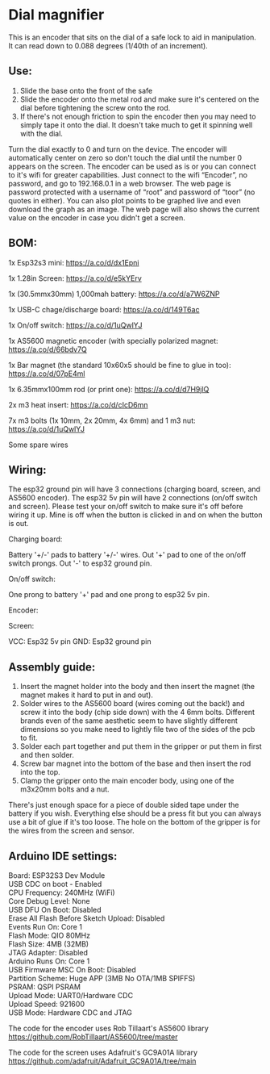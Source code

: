 # Dial magnifier


This is an encoder that sits on the dial of a safe lock to aid in manipulation. It can read down to 0.088 degrees (1/40th of an increment). 



## Use:



1. Slide the base onto the front of the safe
2. Slide the encoder onto the metal rod and make sure it's centered on the dial before tightening the screw onto the rod.
3. If there's not enough friction to spin the encoder then you may need to simply tape it onto the dial. It doesn't take much to get it spinning well with the dial.



Turn the dial exactly to 0 and turn on the device. The encoder will automatically center on zero so don't touch the dial until the number 0 appears on the screen. The encoder can be used as is or you can connect to it's wifi for greater capabilities. Just connect to the wifi “Encoder”, no password, and go to 192.168.0.1 in a web browser. The web page is password protected with a username of “root” and password of “toor” (no quotes in either). You can also plot points to be graphed live and even download the graph as an image. The web page will also shows the current value on the encoder in case you didn't get a screen.



## BOM: 



1x Esp32s3 mini: https://a.co/d/dx1Epni  



1x 1.28in Screen: https://a.co/d/e5kYErv  



1x (30.5mmx30mm) 1,000mah battery: https://a.co/d/a7W6ZNP  



1x USB-C chage/discharge board: https://a.co/d/149T6ac  



1x On/off switch: https://a.co/d/1uQwlYJ  



1x AS5600 magnetic encoder (with specially polarized magnet: https://a.co/d/66bdv7Q  



1x Bar magnet (the standard 10x60x5 should be fine to glue in too): https://a.co/d/07pE4ml  



1x 6.35mmx100mm rod (or print one): https://a.co/d/d7H9jlQ  



2x m3 heat insert: https://a.co/d/cIcD6mn  



7x m3 bolts (1x 10mm, 2x 20mm, 4x 6mm) and 1 m3 nut: https://a.co/d/1uQwlYJ  



Some spare wires



## Wiring: 


The esp32 ground pin will have 3 connections (charging board, screen, and AS5600 encoder). The esp32 5v pin will have 2 connections (on/off switch and screen). Please test your on/off switch to make sure it's off before wiring it up. Mine is off when the button is clicked in and on when the button is out.


Charging board: 

Battery '+/-' pads to battery '+/-' wires.
Out '+' pad to one of the on/off switch prongs.
Out '-' to esp32 ground pin.


On/off switch: 

One prong to battery '+' pad and one prong to esp32 5v pin.


Encoder: 




Screen: 

VCC: Esp32 5v pin
GND: Esp32 ground pin



## Assembly guide:



1. Insert the magnet holder into the body and then insert the magnet (the magnet makes it hard to put in and out).
2. Solder wires to the AS5600 board (wires coming out the back!) and screw it into the body (chip side down) with the 4 6mm bolts. Different brands even of the same aesthetic seem to have slightly different dimensions so you make need to lightly file two of the sides of the pcb to fit.
3. Solder each part together and put them in the gripper or put them in first and then solder.
4. Screw bar magnet into the bottom of the base and then insert the rod into the top.
5. Clamp the gripper onto the main encoder body, using one of the m3x20mm bolts and a nut.

There's just enough space for a piece of double sided tape under the battery if you wish. Everything else should be a press fit but you can always use a bit of glue if it's too loose. The hole on the bottom of the gripper is for the wires from the screen and sensor.


## Arduino IDE settings:

Board: ESP32S3 Dev Module  
USB CDC on boot - Enabled  
CPU Frequency: 240MHz (WiFi)  
Core Debug Level: None  
USB DFU On Boot: Disabled  
Erase All Flash Before Sketch Upload: Disabled  
Events Run On: Core 1  
Flash Mode: QIO 80MHz  
Flash Size: 4MB (32MB)  
JTAG Adapter: Disabled  
Arduino Runs On: Core 1  
USB Firmware MSC On Boot: Disabled  
Partition Scheme: Huge APP (3MB No OTA/1MB SPIFFS)  
PSRAM: QSPI PSRAM  
Upload Mode: UART0/Hardware CDC  
Upload Speed: 921600  
USB Mode: Hardware CDC and JTAG  


The code for the encoder uses Rob Tillaart's AS5600 library https://github.com/RobTillaart/AS5600/tree/master



The code for the screen uses Adafruit's GC9A01A library https://github.com/adafruit/Adafruit_GC9A01A/tree/main

